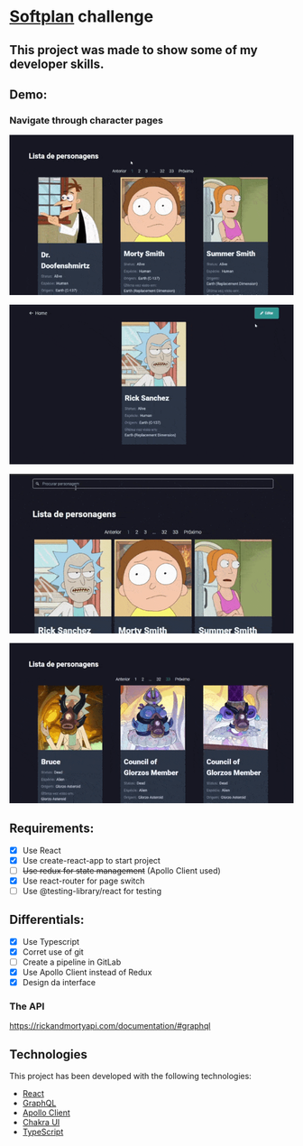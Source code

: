 # [Softplan](https://www.softplan.com.br/) challenge

## This project was made to show some of my developer skills.

## Demo:

### Navigate through character pages

![showing-navigation](https://github.com/eduardoformighieri/softplan-challenge/blob/main/public/demo/navigation.gif)

![showing-edition](https://github.com/eduardoformighieri/softplan-challenge/blob/main/public/demo/edit.gif)

![showing-search](https://github.com/eduardoformighieri/softplan-challenge/blob/main/public/demo/search.gif)

![showing-responsive](https://github.com/eduardoformighieri/softplan-challenge/blob/main/public/demo/respon.gif)

## Requirements:

- [x] Use React
- [x] Use create-react-app to start project
- [ ] ~~Use redux for state management~~ (Apollo Client used)
- [x] Use react-router for page switch
- [ ] Use @testing-library/react for testing

## Differentials:

- [x] Use Typescript
- [x] Corret use of git
- [ ] Create a pipeline in GitLab
- [x] Use Apollo Client instead of Redux
- [x] Design da interface

### The API

https://rickandmortyapi.com/documentation/#graphql

## Technologies

This project has been developed with the following technologies:

- [React](https://reactjs.org/)
- [GraphQL](https://graphql.org)
- [Apollo Client](https://www.apollographql.com/docs/react/)
- [Chakra UI](https://chakra-ui.com/)
- [TypeScript](https://www.typescriptlang.org/)
